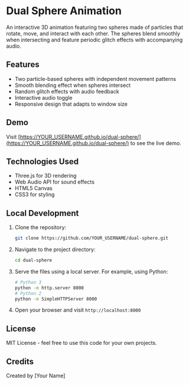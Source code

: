 # Dual Sphere Animation

An interactive 3D animation featuring two spheres made of particles that rotate, move, and interact with each other. The spheres blend smoothly when intersecting and feature periodic glitch effects with accompanying audio.

## Features

- Two particle-based spheres with independent movement patterns
- Smooth blending effect when spheres intersect
- Random glitch effects with audio feedback
- Interactive audio toggle
- Responsive design that adapts to window size

## Demo

Visit [https://YOUR_USERNAME.github.io/dual-sphere/](https://YOUR_USERNAME.github.io/dual-sphere/) to see the live demo.

## Technologies Used

- Three.js for 3D rendering
- Web Audio API for sound effects
- HTML5 Canvas
- CSS3 for styling

## Local Development

1. Clone the repository:
   ```bash
   git clone https://github.com/YOUR_USERNAME/dual-sphere.git
   ```

2. Navigate to the project directory:
   ```bash
   cd dual-sphere
   ```

3. Serve the files using a local server. For example, using Python:
   ```bash
   # Python 3
   python -m http.server 8000
   # Python 2
   python -m SimpleHTTPServer 8000
   ```

4. Open your browser and visit `http://localhost:8000`

## License

MIT License - feel free to use this code for your own projects.

## Credits

Created by [Your Name] 
